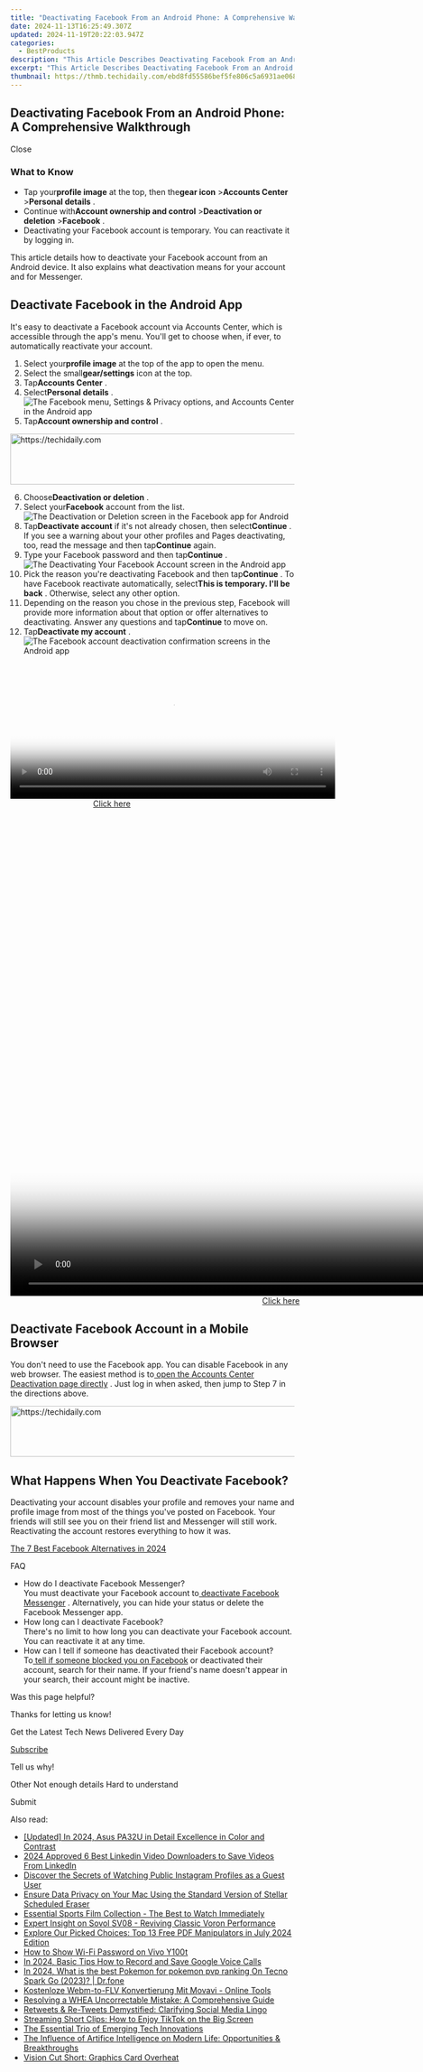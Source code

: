 ```yaml
---
title: "Deactivating Facebook From an Android Phone: A Comprehensive Walkthrough"
date: 2024-11-13T16:25:49.307Z
updated: 2024-11-19T20:22:03.947Z
categories:
  - BestProducts
description: "This Article Describes Deactivating Facebook From an Android Phone: A Comprehensive Walkthrough"
excerpt: "This Article Describes Deactivating Facebook From an Android Phone: A Comprehensive Walkthrough"
thumbnail: https://thmb.techidaily.com/ebd8fd55586bef5fe806c5a6931ae068dd25745cbaa69a714d4a27725179f8ad.jpg
---
```


## Deactivating Facebook From an Android Phone: A Comprehensive Walkthrough

Close 

###  What to Know

* Tap your**profile image** at the top, then the**gear icon** \>**Accounts Center** \>**Personal details** .
* Continue with**Account ownership and control** \>**Deactivation or deletion** \>**Facebook** .
* Deactivating your Facebook account is temporary. You can reactivate it by logging in.

 This article details how to deactivate your Facebook account from an Android device. It also explains what deactivation means for your account and for Messenger.

##  Deactivate Facebook in the Android App 

 It's easy to deactivate a Facebook account via Accounts Center, which is accessible through the app's menu. You'll get to choose when, if ever, to automatically reactivate your account.

1. Select your**profile image** at the top of the app to open the menu.
2. Select the small**gear/settings** icon at the top.
3. Tap**Accounts Center** .
4. Select**Personal details** .  
![The Facebook menu, Settings & Privacy options, and Accounts Center in the Android app](https://www.lifewire.com/thmb/ZOK2G2G8pYR_pTyHiIvvVqCvWXU=/1500x0/filters:no_upscale():max_bytes(150000):strip_icc():format(webp)/facebook-app-accounts-center-c375251a76b74504af032be1825383f1.png)
5. Tap**Account ownership and control** .

<!-- affiliate ads begin -->
<a href="https://aligracehair.sjv.io/c/5597632/1934292/19272" target="_top" id="1934292">
  <img src="//a.impactradius-go.com/display-ad/19272-1934292" border="0" alt="https://techidaily.com" width="728" height="90"/>
</a>
<img height="0" width="0" src="https://aligracehair.sjv.io/i/5597632/1934292/19272" style="position:absolute;visibility:hidden;" border="0" />
<!-- affiliate ads end -->

6. Choose**Deactivation or deletion** .
7. Select your**Facebook** account from the list.  
![The Deactivation or Deletion screen in the Facebook app for Android](https://www.lifewire.com/thmb/0_3aKbOSQyK_kMobACC7s-cYsFg=/1500x0/filters:no_upscale():max_bytes(150000):strip_icc():format(webp)/deactivation-or-deletion-facebook-71056ad629304dc494c727824de5ca58.png)
8. Tap**Deactivate account** if it's not already chosen, then select**Continue** .  
 If you see a warning about your other profiles and Pages deactivating, too, read the message and then tap**Continue** again.
9. Type your Facebook password and then tap**Continue** .  
![The Deactivating Your Facebook Account screen in the Android app](https://www.lifewire.com/thmb/HokzZoQvoWntknHSUSWHZ_9oxYw=/1500x0/filters:no_upscale():max_bytes(150000):strip_icc():format(webp)/deactivating-facebook-android-701b96301dc74f05b3a9fbb483731752.png)
10. Pick the reason you're deactivating Facebook and then tap**Continue** . To have Facebook reactivate automatically, select**This is temporary. I'll be back** . Otherwise, select any other option.
11. Depending on the reason you chose in the previous step, Facebook will provide more information about that option or offer alternatives to deactivating. Answer any questions and tap**Continue** to move on.
12. Tap**Deactivate my account** .  
![The Facebook account deactivation confirmation screens in the Android app](https://www.lifewire.com/thmb/JdiiHP6qY4VbKC13jiX5SV3bzvQ=/1500x0/filters:no_upscale():max_bytes(150000):strip_icc():format(webp)/confirm-temporary-account-deactivation-facebook-c32092ec5b304419b0fba999283ac352.png)

<!-- affiliate ads begin -->
<span id="1983475">
					<video width="576" height="240" style="cursor:pointer"
           poster="//a.impactradius-go.com/display-clicktoplayimage/1983475.png"
           onclick="if(!this.playClicked){this.play();this.setAttribute('controls',true);this.playClicked=true;}">
	   <source src="//a.impactradius-go.com/display-ad/22993-1983475">
	   <img src="//a.impactradius-go.com/display-clicktoplayimage/1983475.png" style="border: none; height: 100%; width: 100%; object-fit: contain">
	</video>
	<div style="width:360px;text-align:center"><a href="javascript:window.open(decodeURIComponent('https%3A%2F%2Fhomestyler.sjv.io%2Fc%2F5597632%2F1983475%2F22993'), '_blank');void(0);">Click here</a></div>
</span>
<img height="0" width="0" src="https://imp.pxf.io/i/5597632/1983475/22993" style="position:absolute;visibility:hidden;" border="0" />
<!-- affiliate ads end -->

<!-- affiliate ads begin -->
<span id="1495277">
					<video width="1536" height="864" style="cursor:pointer"
           poster="//a.impactradius-go.com/display-clicktoplayimage/1495277.png"
           onclick="if(!this.playClicked){this.play();this.setAttribute('controls',true);this.playClicked=true;}">
	   <source src="//a.impactradius-go.com/display-ad/17189-1495277">
	   <img src="//a.impactradius-go.com/display-clicktoplayimage/1495277.png" style="border: none; height: 100%; width: 100%; object-fit: contain">
	</video>
	<div style="width:960px;text-align:center"><a href="javascript:window.open(decodeURIComponent('https%3A%2F%2Ffunwhole.sjv.io%2Fc%2F5597632%2F1495277%2F17189'), '_blank');void(0);">Click here</a></div>
</span>
<img height="0" width="0" src="https://imp.pxf.io/i/5597632/1495277/17189" style="position:absolute;visibility:hidden;" border="0" />
<!-- affiliate ads end -->

##  Deactivate Facebook Account in a Mobile Browser 

 You don't need to use the Facebook app. You can disable Facebook in any web browser. The easiest method is to[ open the Accounts Center Deactivation page directly](https://accountscenter.facebook.com/personal%5Finfo/account%5Fownership%5Fand%5Fcontrol/deletion%5Fand%5Fdeactivation/) . Just log in when asked, then jump to Step 7 in the directions above.

<!-- affiliate ads begin -->
<a href="https://ephamedtechinc.pxf.io/c/5597632/2136623/26400" target="_top" id="2136623">
  <img src="//a.impactradius-go.com/display-ad/26400-2136623" border="0" alt="https://techidaily.com" width="728" height="90"/>
</a>
<img height="0" width="0" src="https://ephamedtechinc.pxf.io/i/5597632/2136623/26400" style="position:absolute;visibility:hidden;" border="0" />
<!-- affiliate ads end -->

##  What Happens When You Deactivate Facebook? 

 Deactivating your account disables your profile and removes your name and profile image from most of the things you've posted on Facebook. Your friends will still see you on their friend list and Messenger will still work. Reactivating the account restores everything to how it was.

[  The 7 Best Facebook Alternatives in 2024 ](https://www.lifewire.com/best-alternatives-to-facebook-5116825) 

 FAQ

* How do I deactivate Facebook Messenger?  
 You must deactivate your Facebook account to[ deactivate Facebook Messenger](https://www.lifewire.com/deactivate-facebook-messenger-5223993) . Alternatively, you can hide your status or delete the Facebook Messenger app.
* How long can I deactivate Facebook?  
 There's no limit to how long you can deactivate your Facebook account. You can reactivate it at any time.
* How can I tell if someone has deactivated their Facebook account?  
 To[ tell if someone blocked you on Facebook](https://www.lifewire.com/how-to-tell-if-you-are-blocked-on-facebook-4165791) or deactivated their account, search for their name. If your friend's name doesn't appear in your search, their account might be inactive.

Was this page helpful?

Thanks for letting us know!

 Get the Latest Tech News Delivered Every Day

[ Subscribe ](https://www.lifewire.com/#) 

Tell us why!

 Other  Not enough details  Hard to understand 

 Submit 

<ins class="adsbygoogle"
     style="display:block"
     data-ad-format="autorelaxed"
     data-ad-client="ca-pub-7571918770474297"
     data-ad-slot="1223367746"></ins>

<ins class="adsbygoogle"
     style="display:block"
     data-ad-client="ca-pub-7571918770474297"
     data-ad-slot="8358498916"
     data-ad-format="auto"
     data-full-width-responsive="true"></ins>

<span class="atpl-alsoreadstyle">Also read:</span>
<div><ul>
<li><a href="https://fox-glue.techidaily.com/updated-in-2024-asus-pa32u-in-detail-excellence-in-color-and-contrast/"><u>[Updated] In 2024, Asus PA32U in Detail Excellence in Color and Contrast</u></a></li>
<li><a href="https://extra-skills.techidaily.com/2024-approved-6-best-linkedin-video-downloaders-to-save-videos-from-linkedin/"><u>2024 Approved 6 Best Linkedin Video Downloaders to Save Videos From LinkedIn</u></a></li>
<li><a href="https://techtrends.techidaily.com/discover-the-secrets-of-watching-public-instagram-profiles-as-a-guest-user/"><u>Discover the Secrets of Watching Public Instagram Profiles as a Guest User</u></a></li>
<li><a href="https://data-safeguard.techidaily.com/ensure-data-privacy-on-your-mac-using-the-standard-version-of-stellar-scheduled-eraser/"><u>Ensure Data Privacy on Your Mac Using the Standard Version of Stellar Scheduled Eraser</u></a></li>
<li><a href="https://techtrends.techidaily.com/essential-sports-film-collection-the-best-to-watch-immediately/"><u>Essential Sports Film Collection - The Best to Watch Immediately</u></a></li>
<li><a href="https://hardware-reviews.techidaily.com/expert-insight-on-sovol-sv08-reviving-classic-voron-performance/"><u>Expert Insight on Sovol SV08 - Reviving Classic Voron Performance</u></a></li>
<li><a href="https://techtrends.techidaily.com/explore-our-picked-choices-top-13-free-pdf-manipulators-in-july-2024-edition/"><u>Explore Our Picked Choices: Top 13 Free PDF Manipulators in July 2024 Edition</u></a></li>
<li><a href="https://unlock-android.techidaily.com/how-to-show-wi-fi-password-on-vivo-y100t-by-drfone-android/"><u>How to Show Wi-Fi Password on Vivo Y100t</u></a></li>
<li><a href="https://desktop-recording.techidaily.com/in-2024-basic-tips-how-to-record-and-save-google-voice-calls/"><u>In 2024, Basic Tips How to Record and Save Google Voice Calls</u></a></li>
<li><a href="https://android-pokemon-go.techidaily.com/in-2024-what-is-the-best-pokemon-for-pokemon-pvp-ranking-on-tecno-spark-go-2023-drfone-by-drfone-virtual-android/"><u>In 2024, What is the best Pokemon for pokemon pvp ranking On Tecno Spark Go (2023)? | Dr.fone</u></a></li>
<li><a href="https://some-guidance.techidaily.com/kostenloze-webm-to-flv-konvertierung-mit-movavi-online-tools/"><u>Kostenloze Webm-to-FLV Konvertierung Mit Movavi - Online Tools</u></a></li>
<li><a href="https://techtrends.techidaily.com/resolving-a-whea-uncorrectable-mistake-a-comprehensive-guide/"><u>Resolving a WHEA Uncorrectable Mistake: A Comprehensive Guide</u></a></li>
<li><a href="https://techtrends.techidaily.com/retweets-and-re-tweets-demystified-clarifying-social-media-lingo/"><u>Retweets & Re-Tweets Demystified: Clarifying Social Media Lingo</u></a></li>
<li><a href="https://techtrends.techidaily.com/streaming-short-clips-how-to-enjoy-tiktok-on-the-big-screen/"><u>Streaming Short Clips: How to Enjoy TikTok on the Big Screen</u></a></li>
<li><a href="https://techtrends.techidaily.com/the-essential-trio-of-emerging-tech-innovations/"><u>The Essential Trio of Emerging Tech Innovations</u></a></li>
<li><a href="https://techtrends.techidaily.com/the-influence-of-artifice-intelligence-on-modern-life-opportunities-and-breakthroughs/"><u>The Influence of Artifice Intelligence on Modern Life: Opportunities & Breakthroughs</u></a></li>
<li><a href="https://games-able.techidaily.com/vision-cut-short-graphics-card-overheat/"><u>Vision Cut Short: Graphics Card Overheat</u></a></li>
</ul></div>

